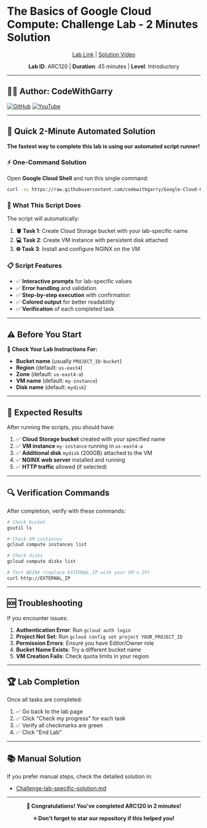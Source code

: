 # The Basics of Google Cloud Compute: Challenge Lab - 2 Minutes Solution

<div align="center">

[Lab Link](https://www.cloudskillsboost.google.com/focuses/1734?parent=catalog) | 
[Solution Video](https://youtube.com/@codewithgarry)

**Lab ID**: ARC120 | **Duration**: 45 minutes | **Level**: Introductory

</div>

---

## 👨‍💻 Author: CodeWithGarry

[![GitHub](https://img.shields.io/badge/GitHub-codewithgarry-181717?style=for-the-badge&logo=github)](https://github.com/codewithgarry)
[![YouTube](https://img.shields.io/badge/YouTube-Subscribe-FF0000?style=for-the-badge&logo=youtube)](https://youtube.com/@codewithgarry)

---

## 🚀 Quick 2-Minute Automated Solution

**The fastest way to complete this lab is using our automated script runner!**

### ⚡ One-Command Solution

Open **Google Cloud Shell** and run this single command:

```bash
curl -sL https://raw.githubusercontent.com/codewithgarry/Google-Cloud-Challenge-Lab-Solutions-Latest/main/1-Beginner:%20Get%20Started%20with%20Google%20Cloud/Challenge%20Lab%20Solutions/01-ARC120-The-Basics-of-Google-Cloud-Compute-Challenge-Lab/Pro/solid/arc120-challenge-lab-runner.sh | bash
```

### 🎯 What This Script Does

The script will automatically:

1. **🪣 Task 1**: Create Cloud Storage bucket with your lab-specific name
2. **💻 Task 2**: Create VM instance with persistent disk attached
3. **🌐 Task 3**: Install and configure NGINX on the VM

### 📋 Script Features

- ✅ **Interactive prompts** for lab-specific values
- ✅ **Error handling** and validation
- ✅ **Step-by-step execution** with confirmation
- ✅ **Colored output** for better readability
- ✅ **Verification** of each completed task
<!-- 
### 🔧 Alternative: Step-by-Step Execution

If you prefer to run tasks individually:

#### Download the Runner Script:
```bash
curl -sL https://raw.githubusercontent.com/codewithgarry/Google-Cloud-Challenge-Lab-Solutions-Latest/main/1-Beginner:%20Get%20Started%20with%20Google%20Cloud/Challenge%20Lab%20Solutions/01-ARC120-The-Basics-of-Google-Cloud-Compute-Challenge-Lab/Pro/solid/arc120-challenge-lab-runner.sh -o arc120-runner.sh
chmod +x arc120-runner.sh
./arc120-runner.sh
```


#### Individual Task Scripts:

**Task 1 - Create Storage Bucket:**
```bash
curl -sL https://raw.githubusercontent.com/codewithgarry/Google-Cloud-Challenge-Lab-Solutions-Latest/main/1-Beginner:%20Get%20Started%20with%20Google%20Cloud/Challenge%20Lab%20Solutions/01-ARC120-The-Basics-of-Google-Cloud-Compute-Challenge-Lab/Pro/solid/sci-fi-1/task1-create-storage-bucket.sh -o task1.sh
chmod +x task1.sh && ./task1.sh
```

**Task 2 - Create VM with Disk:**
```bash
curl -sL https://raw.githubusercontent.com/codewithgarry/Google-Cloud-Challenge-Lab-Solutions-Latest/main/1-Beginner:%20Get%20Started%20with%20Google%20Cloud/Challenge%20Lab%20Solutions/01-ARC120-The-Basics-of-Google-Cloud-Compute-Challenge-Lab/Pro/solid/sci-fi-2/task2-create-vm-with-disk.sh -o task2.sh
chmod +x task2.sh && ./task2.sh
```

**Task 3 - Install NGINX:**
```bash
curl -sL https://raw.githubusercontent.com/codewithgarry/Google-Cloud-Challenge-Lab-Solutions-Latest/main/1-Beginner:%20Get%20Started%20with%20Google%20Cloud/Challenge%20Lab%20Solutions/01-ARC120-The-Basics-of-Google-Cloud-Compute-Challenge-Lab/Pro/solid/sci-fi-3/task3-install-nginx.sh -o task3.sh
chmod +x task3.sh && ./task3.sh
```
-->

---

## ⚠️ Before You Start

**📖 Check Your Lab Instructions For:**
- **Bucket name** (usually `PROJECT_ID-bucket`)
- **Region** (default: `us-east4`)
- **Zone** (default: `us-east4-a`)
- **VM name** (default: `my-instance`)
- **Disk name** (default: `mydisk`)

---

## 🎯 Expected Results

After running the scripts, you should have:

1. ✅ **Cloud Storage bucket** created with your specified name
2. ✅ **VM instance** `my-instance` running in `us-east4-a`
3. ✅ **Additional disk** `mydisk` (200GB) attached to the VM
4. ✅ **NGINX web server** installed and running
5. ✅ **HTTP traffic** allowed (if selected)

---

## 🔍 Verification Commands

After completion, verify with these commands:

```bash
# Check bucket
gsutil ls

# Check VM instances  
gcloud compute instances list

# Check disks
gcloud compute disks list

# Test NGINX (replace EXTERNAL_IP with your VM's IP)
curl http://EXTERNAL_IP
```

---

## 🆘 Troubleshooting

If you encounter issues:

1. **Authentication Error**: Run `gcloud auth login`
2. **Project Not Set**: Run `gcloud config set project YOUR_PROJECT_ID`
3. **Permission Errors**: Ensure you have Editor/Owner role
4. **Bucket Name Exists**: Try a different bucket name
5. **VM Creation Fails**: Check quota limits in your region

---

## 🏆 Lab Completion

Once all tasks are completed:

1. ✅ Go back to the lab page
2. ✅ Click "Check my progress" for each task
3. ✅ Verify all checkmarks are green
4. ✅ Click "End Lab"

---

## 📚 Manual Solution

If you prefer manual steps, check the detailed solution in:
- [Challenge-lab-specific-solution.md](./Challenge-lab-specific-solution.md.md)

---

<div align="center">

**🎉 Congratulations! You've completed ARC120 in 2 minutes!**

**⭐ Don't forget to star our repository if this helped you!**

</div>